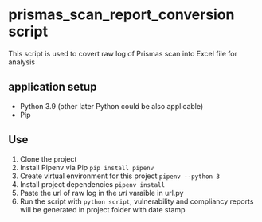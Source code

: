 # prismas_scan_report_conversion script
This script is used to covert raw log of Prismas scan into Excel file for analysis

## application setup
* Python 3.9 (other later Python could be also applicable)
* Pip

## Use
1. Clone the project
2. Install Pipenv via Pip ```pip install pipenv```
3. Create virtual environment for this project ```pipenv --python 3```
4. Install project dependencies ```pipenv install```
5. Paste the url of raw log in the *url* varaible in url.py
6. Run the script with ```python script```, vulnerability and compliancy reports will be generated in project folder with date stamp
